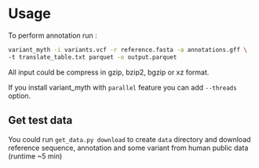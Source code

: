 # Usage

To perform annotation run :
```bash
variant_myth -i variants.vcf -r reference.fasta -a annotations.gff \
-t translate_table.txt parquet -o output.parquet
```

All input could be compress in gzip, bzip2, bgzip or xz format.

If you install variant_myth with `parallel` feature you can add `--threads` option.

## Get test data

You could run `get_data.py download` to create `data` directory and download reference sequence, annotation and some variant from human public data (runtime ~5 min)
